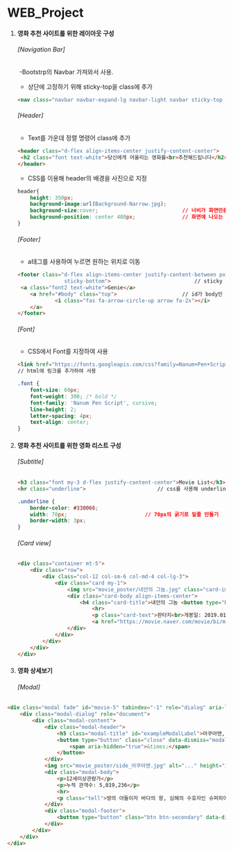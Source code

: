 # WEB_Project

1. #### 영화 추천 사이트를 위한 레이아웃 구성

   ###### [Navigation Bar]

   ​	 -Bootstrp의 Navbar 가져와서 사용.

   * 상단에 고정하기 위해 sticky-top을 class에 추가

   ```html
   <nav class="navbar navbar-expand-lg navbar-light navbar sticky-top " style="background-color:#330066">
   ```

   ###### [Header]

   * Text를 가운데 정렬 명령어 class에 추가

   ```html
   <header class="d-flex align-items-center justify-content-center">
   	<h2 class="font text-white">당신에게 어울리는 영화를<br>추천해드립니다</h2>
   </header>
   ```

   * CSS를 이용해 header의 배경을 사진으로 지정

   ```css
   header{
       height: 350px;
       background-image:url(Background-Narrow.jpg);
       background-size:cover;							// 너비가 화면만큼 되도록
       background-position: center 480px;				// 화면에 나오는 사진의 위치를 지정
   }
   ```

   ###### [Footer]

   * a태그를 사용하여 누르면 원하는 위치로 이동

   ```html
   <footer class="d-flex align-items-center justify-content-between px-3 
                  sticky-bottom">							// sticky 함수로 밑에 고정
   	<a class="font2 text-white">Genie</a>
       <a href="#body" class="top">						// id가 body인 곳으로 이동
               <i class="fas fa-arrow-circle-up arrow fa-2x"></i>
       </a>
   </footer>
   ```

   ###### [Font]

   * CSS에서 Font를 지정하여 사용

   ```html
   <link href="https://fonts.googleapis.com/css?family=Nanum+Pen+Script" rel="stylesheet">
   // html에 링크를 추가하여 사용
   ```

   ```css
   .font {
       font-size: 60px;
       font-weight: 300; /* bold */
       font-family: 'Nanum Pen Script', cursive;
       line-height: 2;
       letter-spacing: 4px;
       text-align: center;
   }
   ```

   

2. #### 영화 추천 사이트를 위한 영화 리스트 구성

   ###### [Subtitle]

   ```html
   <h3 class="font my-3 d-flex justify-content-center">Movie List</h3>
   <hr class="underline">						// css를 사용해 underline을 가져와 사용
   ```

   ```css
   .underline {
       border-color: #330066;
       width: 70px;							// 70px의 굵기로 밑줄 만들기
       border-width: 3px;
   }
   ```

   ###### [Card view]

   ```html
   <div class="container mt-5">
       <div class="row">
           <div class="col-12 col-sm-6 col-md-4 col-lg-3">
               <div class="card my-1">
                   <img src="movie_poster/내안의 그놈.jpg" class="card-img-top" alt="...">
                   <div class="card-body align-items-center">
                       <h4 class="card-title">내안의 그놈 <button type="button" class="btn btn-secondary font-weight-bold">8.69</button></h4>
                           <hr>
                           <p class="card-text">판타지<br>개봉일: 2019.01.09</p>
                           <a href="https://movie.naver.com/movie/bi/mi/basic.nhn?code=164172" target="_blank" class="btn btn-success d-flex justify-content-center ">Watch Movie</a>
                   </div>
               </div>
           </div>
       </div>
   </div>
   ```

   

3. #### 영화 상세보기

   ###### [Modal]

```html
<div class="modal fade" id="movie-5" tabindex="-1" role="dialog" aria-labelledby="exampleModalLabel" aria-hidden="true">
    <div class="modal-dialog" role="document">
        <div class="modal-content">
            <div class="modal-header">
                <h5 class="modal-title" id="exampleModalLabel">아쿠아맨, AQUAMAN</h5>
                <button type="button" class="close" data-dismiss="modal" aria-label="Close">
                    <span aria-hidden="true">&times;</span>
                </button>
            </div>
            <img src="movie_poster/side_아쿠아맨.jpg" alt="..." height="300">
            <div class="modal-body">
                <p>12세이상관람가</p>
                <p>누적 관객수: 5,019,236</p>
                <hr>
                <p class="tell">땅의 아들이자 바다의 왕, 심해의 수호자인 슈퍼히어로 아쿠아맨의 탄생을 그린 액션 블록버스터</p>
            </div>
            <div class="modal-footer">
                <button type="button" class="btn btn-secondary" data-dismiss="modal">Close</button>
            </div>
        </div>
    </div>
</div>
```

